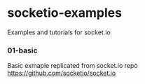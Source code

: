 # socketio-examples
Examples and tutorials for socket.io

### 01-basic
Basic exmaple replicated from socket.io repo
https://github.com/socketio/socket.io